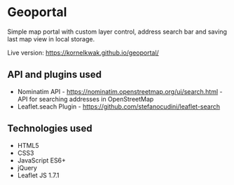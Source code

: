# Geoportal

Simple map portal with custom layer control, address search bar and saving last map view in local storage.

Live version: https://kornelkwak.github.io/geoportal/

## API and plugins used

* Nominatim API - https://nominatim.openstreetmap.org/ui/search.html - API for searching addresses in OpenStreetMap
* Leaflet.seach Plugin - https://github.com/stefanocudini/leaflet-search 

## Technologies used 

* HTML5
* CSS3
* JavaScript ES6+
* jQuery
* Leaflet JS 1.7.1
